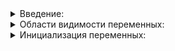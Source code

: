 <details>  
<summary>Введение:</summary>
<p>В этой теме рассмотрим простые, но важные понятия: области видимости и инициализацию переменных. Вы вспомните, насколько самоотвержено C++ экономит ресурсы, и научитесь избегать связанных с этим ошибок.</p>
</details>  

<details>  
<summary>Области видимости переменных:</summary>

<h1>Области видимости переменных</h1>

<p>Объекты в С++ имеют некоторую область видимости — часть программы, где к ним можно обратиться по имени. Переменные используются в области своей видимости.</p>

<p>Возьмём функцию <code>ReadLine</code> из кода поисковой системы. Переменная <code>s</code> объявлена в начале функции, поэтому может применяться во всей функции:</p>

<pre><code class="language-cpp">string ReadLine() {
    string s;
    getline(cin, s);
    return s;
}
</code></pre>

<p>Поменяем местами первые две строки:</p>

<pre><code class="language-cpp">string ReadLine() {
    getline(cin, s);
    string s;
    return s;
}
</code></pre>

<p>Эту функцию можем даже не вызывать — компилятор категорически откажется с этим работать:</p>

<pre><code>test.cpp: In function ‘std::string ReadLine()’:
test.cpp:7:18: error: ‘s’ was not declared in this scope
    7 |     getline(cin, s);
</code></pre>

<p>Фраза <code>‘s’ was not declared in this scope</code> значит буквально «имя <code>s</code> в месте вызова <code>getline</code> не объявлено». <code>Scope</code> — это и есть та самая область видимости.</p>

<p>Общее правило видимости таково: переменная видна, начиная от своего объявления и заканчивая ближайшей закрывающей операторной скобкой. Эти скобки применяют и независимо — как раз чтобы ограничить область видимости.</p>

<p>В этом фрагменте реализации метода <code>FindAllDocuments</code> переменная <code>inverse_document_freq</code> не может быть использована в первом условном операторе, а также после цикла:</p>

<pre><code class="language-cpp">for (const string&amp; word : query.plus_words) {
    // тут пока не видно
    if (word_to_document_freqs_.count(word) == 0) {
        continue;
    }
    // и тут всё ещё нет
    const double inverse_document_freq = ComputeWordInverseDocumentFreq(word);
    // а тут уже видно
    for (const auto [document_id, term_freq] : word_to_document_freqs_.at(word)) {
        const auto&amp; document_data = documents_.at(document_id);
        if (document_predicate(document_id, document_data.status, document_data.rating)) {
            document_to_relevance[document_id] += term_freq * inverse_document_freq;
        }
    }
} 
// и снова не видно!
</code></pre>

<p>Переменная <code>word</code> объявлена в заголовке цикла — и потому видна во всём цикле, но не снаружи. Аналогично область видимости параметров функции — это всё тело функции.</p>

<p>Компилятор не запретит нам объявить переменную с уже существующим именем во вложенной области видимости:</p>

<pre><code class="language-cpp">int ComputeAverageRating(const vector&lt;int&gt;&amp; rating) {
    if (rating.empty()) {
        return 0;
    }
    int rating_sum = 0;
    for (const int rating : rating) {  // ого!
        rating_sum += rating;
    }
    return rating_sum / static_cast&lt;int&gt;(rating.size());
}
</code></pre>

<p>Этот код будет отлично работать. Но горе тому программисту, который попробует разобраться, что такое <code>rating</code> внутри цикла. Особенно если размер цикла превысил десяток-другой строк.</p>

<p>Начинающие программисты часто не думают об областях видимости и объявляют все необходимые переменные как можно раньше. А зря: это может привести к ошибкам.</p>

<p>Рассмотрим код, который по вектору слов <code>words</code> строит вектор <code>pure_words</code>. Слова в этом векторе очищены от спецсимволов, таких как дефис, плюс и восклицательный знак:</p>

<pre><code class="language-cpp">#include &lt;iostream&gt;
#include &lt;string&gt;
#include &lt;vector&gt;

using namespace std;

int main() {
    const vector&lt;string&gt; words = {&quot;!кот&quot;s, &quot;-пушистый&quot;s};
    vector&lt;string&gt; pure_words;

    string pure_word;
    for (const string&amp; word : words) {
        for (const char c : word) {
            if (c != '-' &amp;&amp; c != '+' &amp;&amp; c != '!') {  // если c не спецсимвол
                pure_word.push_back(c);
            }
        }
        pure_words.push_back(pure_word);
    }

    for (const string&amp; word : pure_words) {
        cout &lt;&lt; word &lt;&lt; endl;
    }
}
</code></pre>

<p>На выходе будет не то, что ожидалось:</p>

<pre><code>кот
котпушистый
</code></pre>

<p>Это частая ошибка излишне экономных программистов: автор не хотел создавать новую строчку <code>pure_word</code> на каждой итерации цикла, но, похоже, забыл её очистить после <code>push_back</code>. Если эту переменную сразу объявить максимально глубоко, проблемы не будет:</p>

<pre><code class="language-cpp">for (const string&amp; word : words) {
    string pure_word;  // новая переменная для каждой итерации
    for (const char c : word) {
        if (c != '-' &amp;&amp; c != '+' &amp;&amp; c != '!') {  // если c не спецсимвол
            pure_word.push_back(c);
        }
    }
    pure_words.push_back(pure_word);
}
</code></pre>

<p>Код работает, но его всё ещё можно улучшить. Над словом <code>word</code> совершается конкретное действие — очистка от спецсимволов. Вынесем его в функцию:</p>

<pre><code class="language-cpp">string PurifyWord(const string&amp; word) {
    string pure_word;
    for (const char c : word) {
        if (c != '-' &amp;&amp; c != '+' &amp;&amp; c != '!') {  
            pure_word.push_back(c);
        }
    }
    return pure_word;
}

// ...

for (const string&amp; word : words) {
    const string pure_word = PurifyWord(word);
    pure_words.push_back(pure_word);
}
</code></pre>

<p>Мы объявили переменную <code>pure_word</code> константной и тем самым явно отметили: <code>word</code> преобразуется в <code>pure_word</code> функцией <code>PurifyWord</code>. Больше с этой переменной ничего не происходит.</p>

<p>Без отдельной переменной программа тоже будет работать:</p>

<pre><code class="language-cpp">for (const string&amp; word : words) {
    pure_words.push_back(PurifyWord(word));
}
</code></pre>

<p>Этот код не только короче, но и эффективнее. Мы не только грамотно выбрали область видимости для переменной <code>pure_word</code>, но и разделили две разные области:</p>

<ul>
<li>удаление спецсимволов переносом в функцию,</li>
<li>добавление результата в вектор.</li>
</ul>

<p>Всё это сделало код более понятным и легко тестируемым.</p>

</details>  

<details>  
<summary>Инициализация переменных:</summary>

<h1>Инициализация переменных</h1>

<p>Вы уже сталкивались с опасностью неинициализированных числовых переменных. Разберём на примере. Объявим переменную <code>x</code>, прибавим к ней восемь и выведем:</p>

<pre><code class="language-cpp">#include &lt;iostream&gt;

using namespace std;

int main() {
    // другие операции
    int x;  // не задали начальное значение
    x += 8;
    cout &lt;&lt; x &lt;&lt; endl;
}
</code></pre>

<p>Если это первые команды в программе, она, скорее всего, выведет <code>8</code>. Если нет, можем получить произвольное число — например <code>21889</code>. При этом компилятор видит проблему и даёт предупреждение:</p>

<pre><code>test.cpp: In function ‘int main()’:
test.cpp:14:7: warning: ‘x’ is used uninitialized in this function [-Wuninitialized]
   14 |     x += 8;
      |     ~~^~~~
</code></pre>

<p>Это наглядная демонстрация одного из базовых принципов C++: не плати за то, что не используешь. Переменная не инициализирована. Автор кода написал: хочу переменную. Переменная появилась, а тратить лишнюю операцию на её зануление нет причин. В мультфильме «Вовка в Тридевятом царстве» двое из ларца получили от Вовки размытые инструкции. И сделали совсем не то, чего он ожидал. С++ тоже требует чётких инструкций: хотите нулевой <code>x</code> — так и напишите.</p>

<p>Инициализируйте все переменные, которые так или иначе относятся к числовым:</p>

<ul>
<li>целочисленные — <code>int</code>, <code>size_t</code>, <code>int64_t</code> и пр.;</li>
<li>вещественные — <code>float</code>, <code>double</code> и пр.;</li>
<li><code>char</code>;</li>
<li><code>bool</code>;</li>
<li><code>enum</code>.</li>
</ul>

<p>Создание таких локальных переменных — просто резервирование области памяти нужного размера. С точки зрения времени выполнения программы это бесплатно. С более сложными объектами — строками, векторами, словарями — дела обстоят иначе. Создавая их без дополнительной информации, вы гарантированно получите пустой объект.</p>

<p>Та же история с вашими собственными структурами и классами: по умолчанию их поля инициализируются подобно локальным переменным. Как правильно задавать начальные значения полей, вы узнаете в теме о конструкторах.</p>

<p>При этом стандартные классы заботятся о пользователе: созданная по умолчанию пара чисел <code>pair&lt;int, int&gt; x;</code> или вектор, длина которого равна пяти — <code>vector&lt;int&gt; v(5);</code>, — будут содержать нули.</p>

<p>Редкий пример ситуации, когда явная инициализация переменной избыточна:</p>

<pre><code class="language-cpp">int document_count;
cin &gt;&gt; document_count;
</code></pre>

<p>Переменная заполнилась конкретным значением сразу после объявления. Но в таком случае мы не можем объявить переменную константной. Отчасти поэтому, а отчасти из-за более сложного считывания в коде поисковой системы мы инициализировали количество документов по-другому:</p>

<pre><code class="language-cpp">const int document_count = ReadLineWithNumber();
</code></pre>

<p>Применим похожий приём, чтобы заполнить переменную разными значениями в зависимости от условия:</p>

<pre><code class="language-cpp">int result_temperature;
if (mode == Mode::MIN) {
    result_temperature = min(temperature_today, temperature_yesterday);
} else {
    result_temperature = max(temperature_today, temperature_yesterday);
}
</code></pre>

<p>Такой код опасен: если добавить команды перед <code>if</code> или заменить последний <code>else</code> на <code>else if</code> и добавить в <code>Mode</code> третье значение, в переменной <code>result_temperature</code> может появиться мусор. Исправить получится даже без функции. Применим так называемый тернарный оператор:</p>

<pre><code class="language-cpp">const int result_temperature =
    mode == Mode::MIN
    ? min(temperature_today, temperature_yesterday)
    : max(temperature_today, temperature_yesterday);
</code></pre>

<p>Выражение после символа <code>=</code> состоит из трёх частей:</p>

<ul>
<li>до <code>?</code> записано условие, как в <code>if</code>;</li>
<li>между <code>?</code> и <code>:</code> записано значение, которое будет результатом выражения, если условие истинно;</li>
<li>после <code>:</code> записано значение, которое будет результатом выражения, если условие ложно.</li>
</ul>

<p>Возьмите себе за правило всегда инициализировать переменные и поля числовых типов. И не забывайте включать предупреждения компилятора.</p>


</details>  
